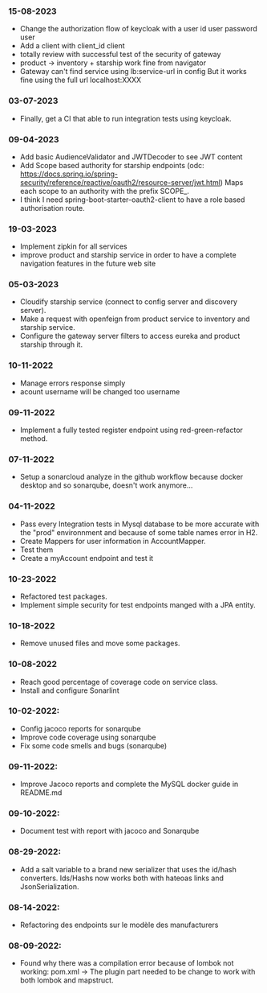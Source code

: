 ### 15-08-2023

- Change the authorization flow of keycloak with a user id user password user
- Add a client  with client_id client
- totally review with successful test of the security of gateway
- product -> inventory + starship work fine from navigator 
- Gateway can't find service using lb:service-url in config But it works fine using the full url localhost:XXXX

### 03-07-2023

- Finally, get a CI that able to run integration tests using keycloak.

### 09-04-2023

- Add basic AudienceValidator and JWTDecoder to see JWT content
- Add Scope based authority for starship endpoints (odc: https://docs.spring.io/spring-security/reference/reactive/oauth2/resource-server/jwt.html) Maps each scope to an authority with the prefix SCOPE_.
- I think I need spring-boot-starter-oauth2-client to have a role based authorisation route.

### 19-03-2023

- Implement zipkin for all services
- improve product and starship service in order to have a complete navigation features in the future web site

### 05-03-2023

- Cloudify starship service (connect to config server and discovery server).
- Make a request with openfeign from product service to inventory and starship service.
- Configure the gateway server filters to access eureka and product starship through it.

### 10-11-2022

-   Manage errors response simply
-   acount username will be changed too username

### 09-11-2022

-   Implement a fully tested register endpoint using red-green-refactor method.

### 07-11-2022

-   Setup a sonarcloud analyze in the github workflow because docker desktop and so sonarqube, doesn't work anymore...

### 04-11-2022

-   Pass every Integration tests in Mysql database to be more accurate with the "prod" environnment and because of some table names error in H2.
-   Create Mappers for user information in AccountMapper.
-   Test them
-   Create a myAccount endpoint and test it

### 10-23-2022

-   Refactored test packages.
-   Implement simple security for test endpoints manged with a JPA entity.

### 10-18-2022

-   Remove unused files and move some packages.

### 10-08-2022

-   Reach good percentage of coverage code on service class.
-   Install and configure Sonarlint

### 10-02-2022:

-   Config jacoco reports for sonarqube
-   Improve code coverage using sonarqube
-   Fix some code smells and bugs (sonarqube)

### 09-11-2022:

-   Improve Jacoco reports and complete the MySQL docker guide in README.md

### 09-10-2022:

-   Document test with report with jacoco and Sonarqube

### 08-29-2022:

-   Add a salt variable to a brand new serializer that uses the id/hash converters. Ids/Hashs now works both with hateoas links and JsonSerialization.

### 08-14-2022:

-   Refactoring des endpoints sur le modèle des manufacturers

### 08-09-2022:

-   Found why there was a compilation error because of lombok not working: pom.xml -> The plugin part needed to be change to work with both lombok and mapstruct.
